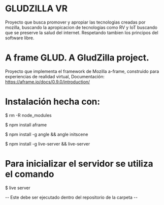 # GLUDZILLA VR
Proyecto que busca promover y apropiar las tecnologias creadas por mozilla, buscando la apropicacion de tecnologias como RV y IoT buscando que se preserve la salud del internet. Respetando tambien los principos del software libre.

# A frame GLUD. A GludZilla project.

Proyecto que implementa el framework de Mozilla a-frame, construido para experiencias de realidad virtual, 
Documentación: https://aframe.io/docs/0.9.0/introduction/


# Instalación hecha con:

$ rm -R node_modules

$ npm install aframe

$ npm install -g angle && angle initscene

$ npm install -g live-server && live-server


# Para inicializar el servidor se utiliza el comando

$ live server 

-- Este debe ser ejecutado dentro del repositorio de la carpeta --
